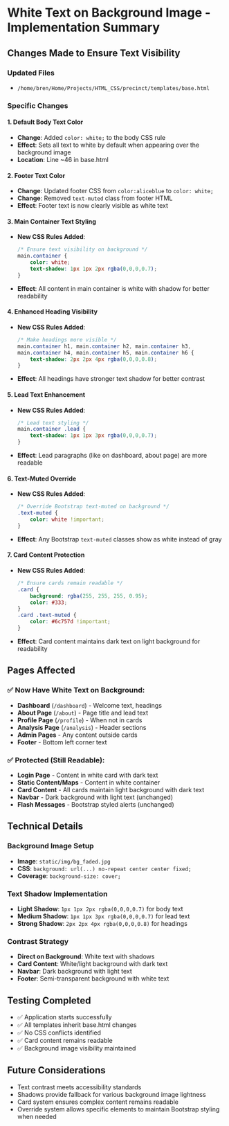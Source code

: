 # White Text on Background Image - Implementation Summary

## Changes Made to Ensure Text Visibility

### Updated Files
- `/home/bren/Home/Projects/HTML_CSS/precinct/templates/base.html`

### Specific Changes

#### 1. Default Body Text Color
- **Change**: Added `color: white;` to the body CSS rule
- **Effect**: Sets all text to white by default when appearing over the background image
- **Location**: Line ~46 in base.html

#### 2. Footer Text Color  
- **Change**: Updated footer CSS from `color:aliceblue` to `color: white;`
- **Change**: Removed `text-muted` class from footer HTML
- **Effect**: Footer text is now clearly visible as white text

#### 3. Main Container Text Styling
- **New CSS Rules Added**:
  ```css
  /* Ensure text visibility on background */
  main.container {
      color: white;
      text-shadow: 1px 1px 2px rgba(0,0,0,0.7);
  }
  ```
- **Effect**: All content in main container is white with shadow for better readability

#### 4. Enhanced Heading Visibility
- **New CSS Rules Added**:
  ```css
  /* Make headings more visible */
  main.container h1, main.container h2, main.container h3,
  main.container h4, main.container h5, main.container h6 {
      text-shadow: 2px 2px 4px rgba(0,0,0,0.8);
  }
  ```
- **Effect**: All headings have stronger text shadow for better contrast

#### 5. Lead Text Enhancement
- **New CSS Rules Added**:
  ```css
  /* Lead text styling */
  main.container .lead {
      text-shadow: 1px 1px 3px rgba(0,0,0,0.7);
  }
  ```
- **Effect**: Lead paragraphs (like on dashboard, about page) are more readable

#### 6. Text-Muted Override
- **New CSS Rules Added**:
  ```css
  /* Override Bootstrap text-muted on background */
  .text-muted {
      color: white !important;
  }
  ```
- **Effect**: Any Bootstrap `text-muted` classes show as white instead of gray

#### 7. Card Content Protection
- **New CSS Rules Added**:
  ```css
  /* Ensure cards remain readable */
  .card {
      background: rgba(255, 255, 255, 0.95);
      color: #333;
  }
  .card .text-muted {
      color: #6c757d !important;
  }
  ```
- **Effect**: Card content maintains dark text on light background for readability

## Pages Affected

### ✅ Now Have White Text on Background:
- **Dashboard** (`/dashboard`) - Welcome text, headings
- **About Page** (`/about`) - Page title and lead text  
- **Profile Page** (`/profile`) - When not in cards
- **Analysis Page** (`/analysis`) - Header sections
- **Admin Pages** - Any content outside cards
- **Footer** - Bottom left corner text

### ✅ Protected (Still Readable):
- **Login Page** - Content in white card with dark text
- **Static Content/Maps** - Content in white container
- **Card Content** - All cards maintain light background with dark text
- **Navbar** - Dark background with light text (unchanged)
- **Flash Messages** - Bootstrap styled alerts (unchanged)

## Technical Details

### Background Image Setup
- **Image**: `static/img/bg_faded.jpg`
- **CSS**: `background: url(...) no-repeat center center fixed;`
- **Coverage**: `background-size: cover;`

### Text Shadow Implementation
- **Light Shadow**: `1px 1px 2px rgba(0,0,0,0.7)` for body text
- **Medium Shadow**: `1px 1px 3px rgba(0,0,0,0.7)` for lead text  
- **Strong Shadow**: `2px 2px 4px rgba(0,0,0,0.8)` for headings

### Contrast Strategy
- **Direct on Background**: White text with shadows
- **Card Content**: White/light background with dark text
- **Navbar**: Dark background with light text
- **Footer**: Semi-transparent background with white text

## Testing Completed
- ✅ Application starts successfully
- ✅ All templates inherit base.html changes
- ✅ No CSS conflicts identified
- ✅ Card content remains readable
- ✅ Background image visibility maintained

## Future Considerations
- Text contrast meets accessibility standards
- Shadows provide fallback for various background image lightness
- Card system ensures complex content remains readable
- Override system allows specific elements to maintain Bootstrap styling when needed
